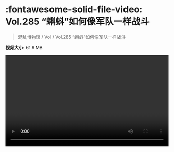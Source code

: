 # :fontawesome-solid-file-video: Vol.285 “蝌蚪”如何像军队一样战斗

> 混乱博物馆 / Vol / Vol.285 “蝌蚪”如何像军队一样战斗

**视频大小**: 61.9 MB

<video id="V-dea2014d758655ab4cc912f8b6c0dc3b" width="512" height="288" preload="none" playsinline webkit-playsinline></video>